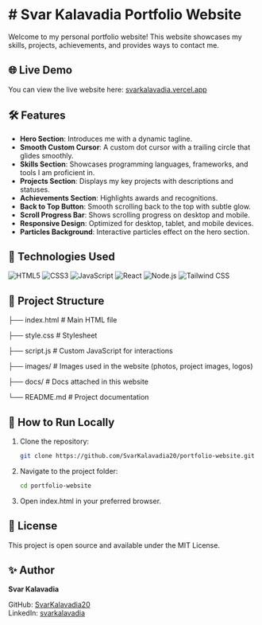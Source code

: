# # Svar Kalavadia Portfolio Website

Welcome to my personal portfolio website! This website showcases my skills, projects, achievements, and provides ways to contact me.

## 🌐 Live Demo

You can view the live website here: [svarkalavadia.vercel.app](#)

## 🛠 Features

- **Hero Section**: Introduces me with a dynamic tagline.
- **Smooth Custom Cursor**: A custom dot cursor with a trailing circle that glides smoothly.
- **Skills Section**: Showcases programming languages, frameworks, and tools I am proficient in.
- **Projects Section**: Displays my key projects with descriptions and statuses.
- **Achievements Section**: Highlights awards and recognitions.
- **Back to Top Button**: Smooth scrolling back to the top with subtle glow.
- **Scroll Progress Bar**: Shows scrolling progress on desktop and mobile.
- **Responsive Design**: Optimized for desktop, tablet, and mobile devices.
- **Particles Background**: Interactive particles effect on the hero section.

## 🎨 Technologies Used

![HTML5](https://img.shields.io/badge/HTML5-E34F26?style=flat-square&logo=html5&logoColor=white)
![CSS3](https://img.shields.io/badge/CSS3-1572B6?style=flat-square&logo=css3&logoColor=white)
![JavaScript](https://img.shields.io/badge/JavaScript-F7DF1E?style=flat-square&logo=javascript&logoColor=black)
![React](https://img.shields.io/badge/React-61DAFB?style=flat-square&logo=react&logoColor=black)
![Node.js](https://img.shields.io/badge/Node.js-339933?style=flat-square&logo=node.js&logoColor=white)
![Tailwind CSS](https://img.shields.io/badge/Tailwind%20CSS-06B6D4?style=flat-square&logo=tailwind-css&logoColor=white)

## 📁 Project Structure

├── index.html # Main HTML file


├── style.css # Stylesheet

├── script.js # Custom JavaScript for interactions

├── images/ # Images used in the website (photos, project images, logos)

├── docs/ # Docs attached in this website

└── README.md # Project documentation

## 🚀 How to Run Locally

1. Clone the repository:  
   ```bash
   git clone https://github.com/SvarKalavadia20/portfolio-website.git
   
2. Navigate to the project folder:
   ```bash
   cd portfolio-website

3. Open index.html in your preferred browser.



## 📄 License

This project is open source and available under the MIT License.

## ✨ Author

**Svar Kalavadia**  

GitHub: [SvarKalavadia20](https://github.com/SvarKalavadia20)  
LinkedIn: [svarkalavadia](https://www.linkedin.com/in/svarkalavadia/)  
   
   

